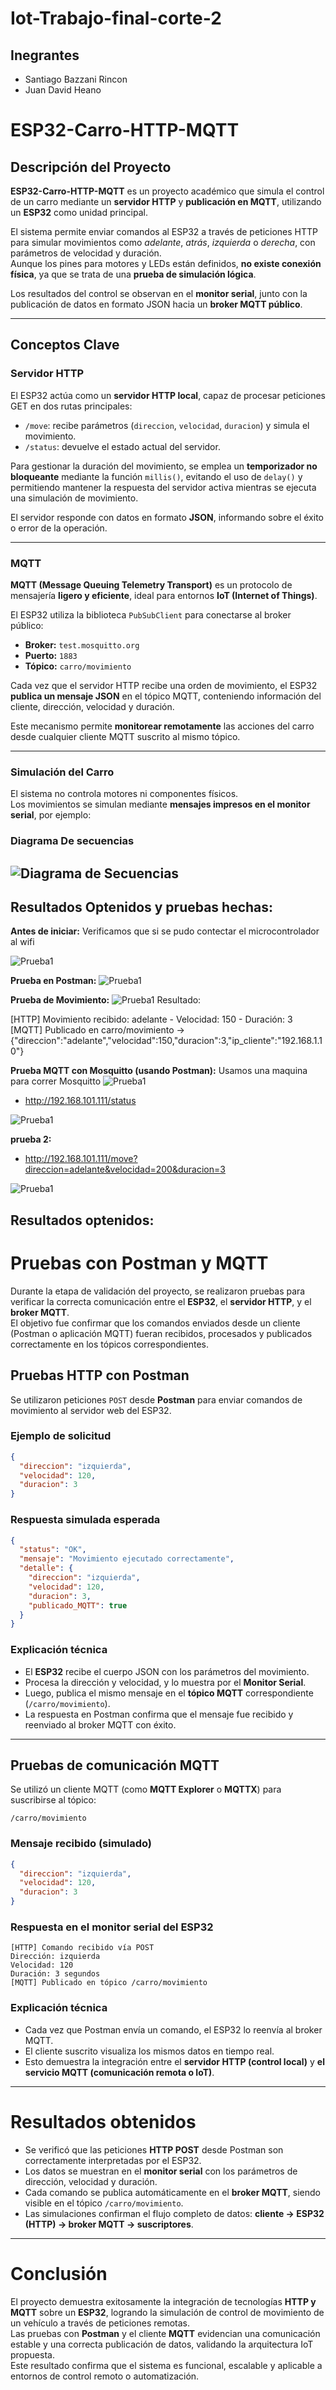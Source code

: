 # Iot-Trabajo-final-corte-2

## Inegrantes
- Santiago Bazzani Rincon 
- Juan David Heano 

# ESP32-Carro-HTTP-MQTT

## Descripción del Proyecto
**ESP32-Carro-HTTP-MQTT** es un proyecto académico que simula el control de un carro mediante un **servidor HTTP** y **publicación en MQTT**, utilizando un **ESP32** como unidad principal.  

El sistema permite enviar comandos al ESP32 a través de peticiones HTTP para simular movimientos como *adelante*, *atrás*, *izquierda* o *derecha*, con parámetros de velocidad y duración.  
Aunque los pines para motores y LEDs están definidos, **no existe conexión física**, ya que se trata de una **prueba de simulación lógica**.  

Los resultados del control se observan en el **monitor serial**, junto con la publicación de datos en formato JSON hacia un **broker MQTT público**.

---

## Conceptos Clave

### Servidor HTTP
El ESP32 actúa como un **servidor HTTP local**, capaz de procesar peticiones GET en dos rutas principales:

- `/move`: recibe parámetros (`direccion`, `velocidad`, `duracion`) y simula el movimiento.
- `/status`: devuelve el estado actual del servidor.

Para gestionar la duración del movimiento, se emplea un **temporizador no bloqueante** mediante la función `millis()`, evitando el uso de `delay()` y permitiendo mantener la respuesta del servidor activa mientras se ejecuta una simulación de movimiento.

El servidor responde con datos en formato **JSON**, informando sobre el éxito o error de la operación.

---

### MQTT
**MQTT (Message Queuing Telemetry Transport)** es un protocolo de mensajería **ligero y eficiente**, ideal para entornos **IoT (Internet of Things)**.  

El ESP32 utiliza la biblioteca `PubSubClient` para conectarse al broker público:

- **Broker:** `test.mosquitto.org`
- **Puerto:** `1883`
- **Tópico:** `carro/movimiento`

Cada vez que el servidor HTTP recibe una orden de movimiento, el ESP32 **publica un mensaje JSON** en el tópico MQTT, conteniendo información del cliente, dirección, velocidad y duración.  

Este mecanismo permite **monitorear remotamente** las acciones del carro desde cualquier cliente MQTT suscrito al mismo tópico.

---

### Simulación del Carro
El sistema no controla motores ni componentes físicos.  
Los movimientos se simulan mediante **mensajes impresos en el monitor serial**, por ejemplo:

### Diagrama De secuencias
![Diagrama de Secuencias](/img/Img5.png)
---

## Resultados Optenidos y pruebas hechas:

**Antes de iniciar:** Verificamos que si se pudo contectar el microcontrolador al wifi

![Prueba1](/img/Img1.png)

**Prueba en Postman:**
![Prueba1](/img/Img2.png)

**Prueba de Movimiento:**
![Prueba1](/img/Img3.png)
Resultado: 

[HTTP] Movimiento recibido: adelante - Velocidad: 150 - Duración: 3
[MQTT] Publicado en carro/movimiento -> {"direccion":"adelante","velocidad":150,"duracion":3,"ip_cliente":"192.168.1.10"}

**Prueba MQTT con Mosquitto (usando Postman):**
Usamos una maquina para correr Mosquitto
![Prueba1](/img/Img4.png)

- http://192.168.101.111/status

![Prueba1](/img/prueba1.png)

**prueba 2:**
- http://192.168.101.111/move?direccion=adelante&velocidad=200&duracion=3

![Prueba1](/img/prueba2.png)

## Resultados optenidos: 

# Pruebas con Postman y MQTT

Durante la etapa de validación del proyecto, se realizaron pruebas para verificar la correcta comunicación entre el **ESP32**, el **servidor HTTP**, y el **broker MQTT**.  
El objetivo fue confirmar que los comandos enviados desde un cliente (Postman o aplicación MQTT) fueran recibidos, procesados y publicados correctamente en los tópicos correspondientes.

## Pruebas HTTP con Postman

Se utilizaron peticiones `POST` desde **Postman** para enviar comandos de movimiento al servidor web del ESP32.

### Ejemplo de solicitud
```json
{
  "direccion": "izquierda",
  "velocidad": 120,
  "duracion": 3
}
```

### Respuesta simulada esperada
```json
{
  "status": "OK",
  "mensaje": "Movimiento ejecutado correctamente",
  "detalle": {
    "direccion": "izquierda",
    "velocidad": 120,
    "duracion": 3,
    "publicado_MQTT": true
  }
}
```

### Explicación técnica
- El **ESP32** recibe el cuerpo JSON con los parámetros del movimiento.
- Procesa la dirección y velocidad, y lo muestra por el **Monitor Serial**.
- Luego, publica el mismo mensaje en el **tópico MQTT** correspondiente (`/carro/movimiento`).
- La respuesta en Postman confirma que el mensaje fue recibido y reenviado al broker MQTT con éxito.

---

## Pruebas de comunicación MQTT

Se utilizó un cliente MQTT (como **MQTT Explorer** o **MQTTX**) para suscribirse al tópico:

```
/carro/movimiento
```

### Mensaje recibido (simulado)
```json
{
  "direccion": "izquierda",
  "velocidad": 120,
  "duracion": 3
}
```

### Respuesta en el monitor serial del ESP32
```
[HTTP] Comando recibido vía POST
Dirección: izquierda
Velocidad: 120
Duración: 3 segundos
[MQTT] Publicado en tópico /carro/movimiento
```

### Explicación técnica
- Cada vez que Postman envía un comando, el ESP32 lo reenvía al broker MQTT.
- El cliente suscrito visualiza los mismos datos en tiempo real.
- Esto demuestra la integración entre el **servidor HTTP (control local)** y **el servicio MQTT (comunicación remota o IoT)**.

---

# Resultados obtenidos

- Se verificó que las peticiones **HTTP POST** desde Postman son correctamente interpretadas por el ESP32.  
- Los datos se muestran en el **monitor serial** con los parámetros de dirección, velocidad y duración.  
- Cada comando se publica automáticamente en el **broker MQTT**, siendo visible en el tópico `/carro/movimiento`.  
- Las simulaciones confirman el flujo completo de datos: **cliente → ESP32 (HTTP) → broker MQTT → suscriptores**.

---

# Conclusión

El proyecto demuestra exitosamente la integración de tecnologías **HTTP y MQTT** sobre un **ESP32**, logrando la simulación de control de movimiento de un vehículo a través de peticiones remotas.  
Las pruebas con **Postman** y el cliente **MQTT** evidencian una comunicación estable y una correcta publicación de datos, validando la arquitectura IoT propuesta.  
Este resultado confirma que el sistema es funcional, escalable y aplicable a entornos de control remoto o automatización.
